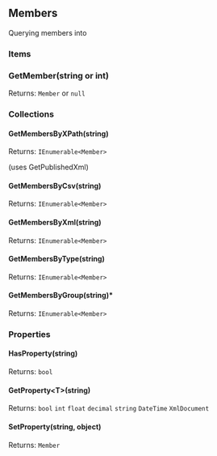 

## Members

Querying members into

### Items
### GetMember(string or int)
Returns: `Member` or `null`

### Collections
#### GetMembersByXPath(string)
Returns: `IEnumerable<Member>`

(uses GetPublishedXml)

#### GetMembersByCsv(string)
Returns: `IEnumerable<Member>`

#### GetMembersByXml(string)
Returns: `IEnumerable<Member>`

#### GetMembersByType(string)
Returns: `IEnumerable<Member>`

#### GetMembersByGroup(string)*
Returns: `IEnumerable<Member>`

### Properties
#### HasProperty(string)
Returns: `bool`

#### GetProperty&lt;T&gt;(string)
Returns: `bool` `int` `float` `decimal` `string` `DateTime` `XmlDocument`

#### SetProperty(string, object)
Returns: `Member`